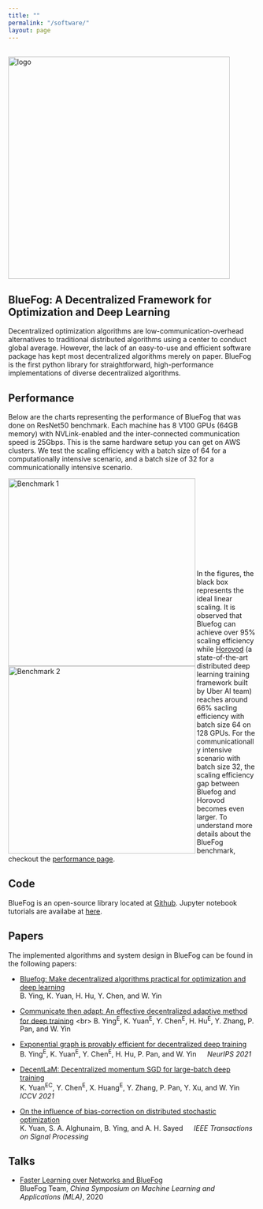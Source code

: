 ```yaml
---
title: ""
permalink: "/software/"
layout: page
---
```

 

<!-- [[Github]](https://github.com/Bluefog-Lib/bluefog) -->

&emsp;&emsp;&emsp;&emsp;&emsp;&emsp;&emsp;&emsp;&emsp;&emsp;&emsp;&emsp;&emsp;&emsp;&emsp;&emsp;&emsp; <img src="https://user-images.githubusercontent.com/65107588/82258821-62d66b80-990f-11ea-9393-bf5456af67e6.png" alt="logo" align="center" width="450"/>

## BlueFog: A Decentralized Framework for Optimization and Deep Learning 


Decentralized optimization algorithms are low-communication-overhead alternatives to traditional distributed algorithms using a center to conduct global average. However, the lack of an easy-to-use and efficient software package has kept most decentralized algorithms merely on paper. BlueFog is the first python library for straightforward, high-performance implementations of diverse decentralized algorithms. 

Performance
-----------

Below are the charts representing the performance of BlueFog that was done on ResNet50 benchmark. Each machine has 8 V100 GPUs (64GB memory) with NVLink-enabled and the inter-connected communication speed is 25Gbps. This is the same hardware setup you can get on AWS clusters. We test the scaling efficiency with a batch size of 64 for a computationally intensive scenario, and a batch size of 32 for a communicationally intensive scenario.

<img src="https://user-images.githubusercontent.com/16711681/98315290-bce5ee80-1f8c-11eb-931f-297a99d958ed.png" alt="Benchmark 1" align="left" width="380"/> 
<img src="https://user-images.githubusercontent.com/16711681/98315305-c2433900-1f8c-11eb-91b8-1b17f31dce68.png" alt="Benchmark 2" align="left" width="380"/>

<br><br><br><br><br><br><br><br><br><br>


In the figures, the black box represents the ideal linear scaling. It is observed that Bluefog can achieve over 95% scaling efficiency while [Horovod](https://github.com/horovod/horovod) (a state-of-the-art distributed deep learning training framework built by Uber AI team) reaches around 66% sacling efficiency with batch size 64 on 128 GPUs. For the communicationally intensive scenario with batch size 32, the scaling efficiency gap between Bluefog and Horovod becomes even larger. To 
understand more details about the BlueFog benchmark, checkout the [performance page](https://bluefog-lib.github.io/bluefog/performance.html).

## Code

BlueFog is an open-source library located at [Github](https://github.com/Bluefog-Lib/bluefog). Jupyter notebook tutorials are availabe at [here](https://github.com/Bluefog-Lib/bluefog-tutorial).

## Papers

The implemented algorithms and system design in BlueFog can be found in the following papers:

- [Bluefog: Make decentralized algorithms practical for optimization and deep learning](https://arxiv.org/abs/2111.04287) <br>
  B. Ying, K. Yuan, H. Hu, Y. Chen, and W. Yin 
  
- [Communicate then adapt: An effective decentralized adaptive method for deep training](https://openreview.net/forum?id=m716e-0clj&referrer=%5Bthe%20profile%20of%20Wotao%20Yin%5D(%2Fprofile%3Fid%3D~Wotao_Yin1)) <br>
  B. Ying<sup>E</sup>, K. Yuan<sup>E</sup>, Y. Chen<sup>E</sup>, H. Hu<sup>E</sup>, Y. Zhang, P. Pan, and W. Yin
  
- [Exponential graph is provably efficient for decentralized deep training](https://arxiv.org/abs/2110.13363) <br>
  B. Ying<sup>E</sup>, K. Yuan<sup>E</sup>, Y. Chen<sup>E</sup>, H. Hu, P. Pan, and W. Yin &emsp; *NeurIPS 2021*
  
- [DecentLaM: Decentralized momentum SGD for large-batch deep training](https://openaccess.thecvf.com/content/ICCV2021/papers/Yuan_DecentLaM_Decentralized_Momentum_SGD_for_Large-Batch_Deep_Training_ICCV_2021_paper.pdf) <br>
  K. Yuan<sup>EC</sup>, Y. Chen<sup>E</sup>, X. Huang<sup>E</sup>, Y. Zhang, P. Pan, Y. Xu, and W. Yin  &emsp; *ICCV 2021*
  
- [On the influence of bias-correction on distributed stochastic optimization](https://ieeexplore.ieee.org/abstract/document/9139399)  <br>
  K. Yuan, S. A. Alghunaim, B. Ying, and A. H. Sayed &emsp; *IEEE Transactions on Signal Processing*
  
## Talks

- [Faster Learning over Networks and BlueFog](http://www.lamda.nju.edu.cn/conf/mla20/slides/YinWoTao.pdf) <br> 
  BlueFog Team, *China Symposium on Machine Learning and Applications (MLA)*, 2020

<!-- It is open source at \url{https://github.com/Bluefog-Lib}. BlueFog was invited to give keynote lectures in the US East Coast Optimization Meeting 2021 and China Symposium on Machine Learning 2020.  -->
